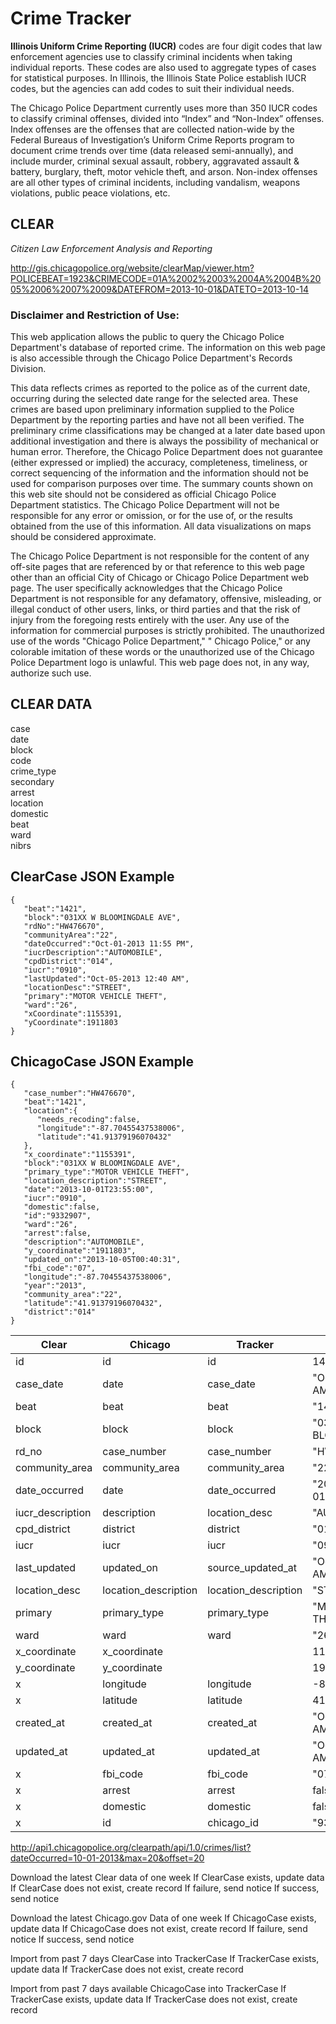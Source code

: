 # Crime Tracker

**Illinois Uniform Crime Reporting (IUCR)** codes are four digit codes that law enforcement agencies use to classify criminal incidents when taking individual reports. These codes are also used to aggregate types of cases for statistical purposes. In Illinois, the Illinois State Police establish IUCR codes, but the agencies can add codes to suit their individual needs.  

The Chicago Police Department currently uses more than 350 IUCR codes to classify criminal offenses, divided into “Index” and “Non-Index” offenses. Index offenses are the offenses that are collected nation-wide by the Federal Bureaus of Investigation’s Uniform Crime Reports program to document crime trends over time (data released semi-annually), and include murder, criminal sexual assault, robbery, aggravated assault & battery, burglary, theft, motor vehicle theft, and arson. Non-index offenses are all other types of criminal incidents, including vandalism, weapons violations, public peace violations, etc.

## CLEAR

*Citizen Law Enforcement Analysis and Reporting*  

http://gis.chicagopolice.org/website/clearMap/viewer.htm?POLICEBEAT=1923&CRIMECODE=01A%2002%2003%2004A%2004B%2005%2006%2007%2009&DATEFROM=2013-10-01&DATETO=2013-10-14

### Disclaimer and Restriction of Use: 

This web application allows the public to query the Chicago Police Department's database of reported crime. The information on this web page is also accessible through the Chicago Police Department's Records Division.  

This data reflects crimes as reported to the police as of the current date, occurring during the selected date range for the selected area. These crimes are based upon preliminary information supplied to the Police Department by the reporting parties and have not all been verified. The preliminary crime classifications may be changed at a later date based upon additional investigation and there is always the possibility of mechanical or human error. Therefore, the Chicago Police Department does not guarantee (either expressed or implied) the accuracy, completeness, timeliness, or correct sequencing of the information and the information should not be used for comparison purposes over time. The summary counts shown on this web site should not be considered as official Chicago Police Department statistics. The Chicago Police Department will not be responsible for any error or omission, or for the use of, or the results obtained from the use of this information. All data visualizations on maps should be considered approximate.  

The Chicago Police Department is not responsible for the content of any off-site pages that are referenced by or that reference to this web page other than an official City of Chicago or Chicago Police Department web page. The user specifically acknowledges that the Chicago Police Department is not responsible for any defamatory, offensive, misleading, or illegal conduct of other users, links, or third parties and that the risk of injury from the foregoing rests entirely with the user. Any use of the information for commercial purposes is strictly prohibited. The unauthorized use of the words "Chicago Police Department," " Chicago Police," or any colorable imitation of these words or the unauthorized use of the Chicago Police Department logo is unlawful. This web page does not, in any way, authorize such use.  

## CLEAR DATA
case  
date  
block  
code  
crime_type  
secondary  
arrest  
location  
domestic  
beat  
ward  
nibrs  

## ClearCase JSON Example

```
{
   "beat":"1421",
   "block":"031XX W BLOOMINGDALE AVE",
   "rdNo":"HW476670",
   "communityArea":"22",
   "dateOccurred":"Oct-01-2013 11:55 PM",
   "iucrDescription":"AUTOMOBILE",
   "cpdDistrict":"014",
   "iucr":"0910",
   "lastUpdated":"Oct-05-2013 12:40 AM",
   "locationDesc":"STREET",
   "primary":"MOTOR VEHICLE THEFT",
   "ward":"26",
   "xCoordinate":1155391,
   "yCoordinate":1911803
}
```

## ChicagoCase JSON Example

```
{
   "case_number":"HW476670",
   "beat":"1421",
   "location":{
      "needs_recoding":false,
      "longitude":"-87.70455437538006",
      "latitude":"41.91379196070432"
   },
   "x_coordinate":"1155391",
   "block":"031XX W BLOOMINGDALE AVE",
   "primary_type":"MOTOR VEHICLE THEFT",
   "location_description":"STREET",
   "date":"2013-10-01T23:55:00",
   "iucr":"0910",
   "domestic":false,
   "id":"9332907",
   "ward":"26",
   "arrest":false,
   "description":"AUTOMOBILE",
   "y_coordinate":"1911803",
   "updated_on":"2013-10-05T00:40:31",
   "fbi_code":"07",
   "longitude":"-87.70455437538006",
   "year":"2013",
   "community_area":"22",
   "latitude":"41.91379196070432",
   "district":"014"
}
```

| Clear | Chicago | Tracker | Example |
|-------|---------|---------|---------|
| id | id | id | 14 |
| case_date | date | case_date | "Oct-05-2013 12:40 AM" |
| beat | beat | beat | "1421" |
| block | block | block | "031XX W BLOOMINGDALE AVE" |
| rd_no | case_number | case_number | "HW476670" | 
| community_area | community_area | community_area | "22" |
| date_occurred | date | date_occurred | "2013-10-01T23:55:00" |
| iucr_description | description | location_desc | "AUTOMOBILE" |
| cpd_district | district | district | "014" |
| iucr | iucr | iucr | "0910" |
| last_updated | updated_on | source_updated_at | "Oct-05-2013 12:40 AM" |
| location_desc | location_description | location_description | "STREET" |
| primary | primary_type | primary_type | "MOTOR VEHICLE THEFT" |
| ward | ward | ward | "26" |
| x_coordinate | x_coordinate | | 1155391 |
| y_coordinate | y_coordinate | | 1911803 |
| x | longitude | longitude | -87.70455437538006 |   
| x | latitude | latitude | 41.91379196070432 |            
| created_at | created_at | created_at | "Oct-05-2013 12:40 AM" |
| updated_at | updated_at | updated_at | "Oct-05-2013 12:40 AM" |
| x | fbi_code | fbi_code | "07" |
| x | arrest | arrest | false |   
| x | domestic | domestic | false |
| x | id | chicago_id | "9332907" | 

http://api1.chicagopolice.org/clearpath/api/1.0/crimes/list?dateOccurred=10-01-2013&max=20&offset=20

Download the latest Clear data of one week
  If ClearCase exists, update data
  If ClearCase does not exist, create record
  If failure, send notice
  If success, send notice
  
Download the latest Chicago.gov Data of one week
  If ChicagoCase exists, update data
  If ChicagoCase does not exist, create record
  If failure, send notice
  If success, send notice

Import from past 7 days ClearCase into TrackerCase
  If TrackerCase exists, update data
  If TrackerCase does not exist, create record

Import from past 7 days available ChicagoCase into TrackerCase
  If TrackerCase exists, update data
  If TrackerCase does not exist, create record






